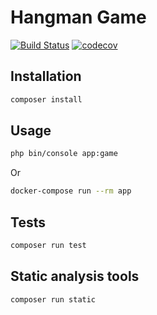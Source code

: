 # Hangman Game

[![Build Status](https://travis-ci.org/valterjrdev/hangman-game.svg?branch=master)](https://travis-ci.org/valterjrdev/hangman-game)
[![codecov](https://codecov.io/gh/valterjrdev/hangman-game/branch/master/graph/badge.svg?token=XBTQ7TPMZG)](https://codecov.io/gh/valterjrdev/hangman-game)

## Installation

```bash
composer install
```

## Usage

```bash
php bin/console app:game
```

Or

```bash
docker-compose run --rm app
```

## Tests

```bash
composer run test
```

## Static analysis tools

```bash
composer run static
```



